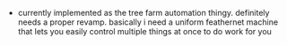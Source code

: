 - currently implemented as the tree farm automation thingy. definitely needs a proper revamp. basically i need a uniform feathernet machine that lets you easily control multiple things at once to do work for you